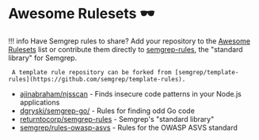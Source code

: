 # Awesome Rulesets 🕶️

!!! info 
     Have Semgrep rules to share? Add your repository to the [Awesome Rulesets](https://github.com/returntocorp/semgrep-docs/blob/main/docs/awesome.md) list or contribute them directly to [semgrep-rules](https://github.com/returntocorp/semgrep-rules), the "standard library" for Semgrep.
     
     A template rule repository can be forked from [semgrep/template-rules](https://github.com/semgrep/template-rules).

* [ajinabraham/njsscan](https://github.com/ajinabraham/njsscan) - Finds insecure code patterns in your Node.js applications
* [dgryski/semgrep-go/](https://github.com/dgryski/semgrep-go/) - Rules for finding odd Go code
* [returntocorp/semgrep-rules](https://github.com/returntocorp/semgrep-rules) - Semgrep's "standard library"
* [semgrep/rules-owasp-asvs](https://github.com/semgrep/rules-owasp-asvs) - Rules for the OWASP ASVS standard

